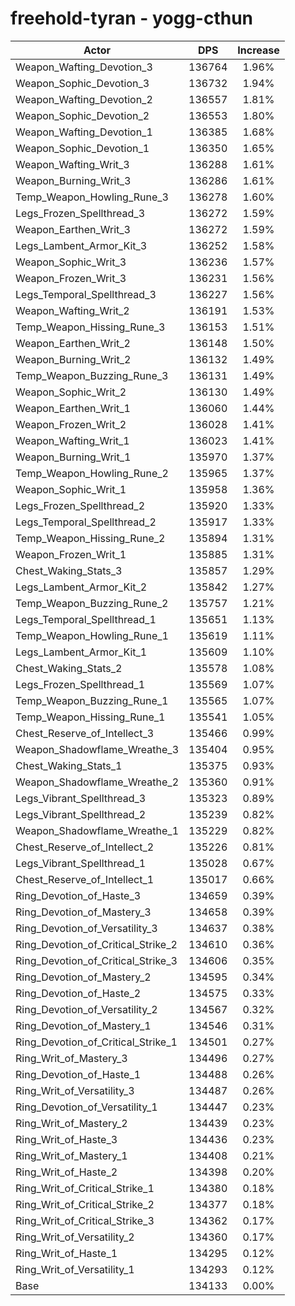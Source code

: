 # freehold-tyran - yogg-cthun
| Actor | DPS | Increase |
|---|:---:|:---:|
|Weapon_Wafting_Devotion_3|136764|1.96%|
|Weapon_Sophic_Devotion_3|136732|1.94%|
|Weapon_Wafting_Devotion_2|136557|1.81%|
|Weapon_Sophic_Devotion_2|136553|1.80%|
|Weapon_Wafting_Devotion_1|136385|1.68%|
|Weapon_Sophic_Devotion_1|136350|1.65%|
|Weapon_Wafting_Writ_3|136288|1.61%|
|Weapon_Burning_Writ_3|136286|1.61%|
|Temp_Weapon_Howling_Rune_3|136278|1.60%|
|Legs_Frozen_Spellthread_3|136272|1.59%|
|Weapon_Earthen_Writ_3|136272|1.59%|
|Legs_Lambent_Armor_Kit_3|136252|1.58%|
|Weapon_Sophic_Writ_3|136236|1.57%|
|Weapon_Frozen_Writ_3|136231|1.56%|
|Legs_Temporal_Spellthread_3|136227|1.56%|
|Weapon_Wafting_Writ_2|136191|1.53%|
|Temp_Weapon_Hissing_Rune_3|136153|1.51%|
|Weapon_Earthen_Writ_2|136148|1.50%|
|Weapon_Burning_Writ_2|136132|1.49%|
|Temp_Weapon_Buzzing_Rune_3|136131|1.49%|
|Weapon_Sophic_Writ_2|136130|1.49%|
|Weapon_Earthen_Writ_1|136060|1.44%|
|Weapon_Frozen_Writ_2|136028|1.41%|
|Weapon_Wafting_Writ_1|136023|1.41%|
|Weapon_Burning_Writ_1|135970|1.37%|
|Temp_Weapon_Howling_Rune_2|135965|1.37%|
|Weapon_Sophic_Writ_1|135958|1.36%|
|Legs_Frozen_Spellthread_2|135920|1.33%|
|Legs_Temporal_Spellthread_2|135917|1.33%|
|Temp_Weapon_Hissing_Rune_2|135894|1.31%|
|Weapon_Frozen_Writ_1|135885|1.31%|
|Chest_Waking_Stats_3|135857|1.29%|
|Legs_Lambent_Armor_Kit_2|135842|1.27%|
|Temp_Weapon_Buzzing_Rune_2|135757|1.21%|
|Legs_Temporal_Spellthread_1|135651|1.13%|
|Temp_Weapon_Howling_Rune_1|135619|1.11%|
|Legs_Lambent_Armor_Kit_1|135609|1.10%|
|Chest_Waking_Stats_2|135578|1.08%|
|Legs_Frozen_Spellthread_1|135569|1.07%|
|Temp_Weapon_Buzzing_Rune_1|135565|1.07%|
|Temp_Weapon_Hissing_Rune_1|135541|1.05%|
|Chest_Reserve_of_Intellect_3|135466|0.99%|
|Weapon_Shadowflame_Wreathe_3|135404|0.95%|
|Chest_Waking_Stats_1|135375|0.93%|
|Weapon_Shadowflame_Wreathe_2|135360|0.91%|
|Legs_Vibrant_Spellthread_3|135323|0.89%|
|Legs_Vibrant_Spellthread_2|135239|0.82%|
|Weapon_Shadowflame_Wreathe_1|135229|0.82%|
|Chest_Reserve_of_Intellect_2|135226|0.81%|
|Legs_Vibrant_Spellthread_1|135028|0.67%|
|Chest_Reserve_of_Intellect_1|135017|0.66%|
|Ring_Devotion_of_Haste_3|134659|0.39%|
|Ring_Devotion_of_Mastery_3|134658|0.39%|
|Ring_Devotion_of_Versatility_3|134637|0.38%|
|Ring_Devotion_of_Critical_Strike_2|134610|0.36%|
|Ring_Devotion_of_Critical_Strike_3|134606|0.35%|
|Ring_Devotion_of_Mastery_2|134595|0.34%|
|Ring_Devotion_of_Haste_2|134575|0.33%|
|Ring_Devotion_of_Versatility_2|134567|0.32%|
|Ring_Devotion_of_Mastery_1|134546|0.31%|
|Ring_Devotion_of_Critical_Strike_1|134501|0.27%|
|Ring_Writ_of_Mastery_3|134496|0.27%|
|Ring_Devotion_of_Haste_1|134488|0.26%|
|Ring_Writ_of_Versatility_3|134487|0.26%|
|Ring_Devotion_of_Versatility_1|134447|0.23%|
|Ring_Writ_of_Mastery_2|134439|0.23%|
|Ring_Writ_of_Haste_3|134436|0.23%|
|Ring_Writ_of_Mastery_1|134408|0.21%|
|Ring_Writ_of_Haste_2|134398|0.20%|
|Ring_Writ_of_Critical_Strike_1|134380|0.18%|
|Ring_Writ_of_Critical_Strike_2|134377|0.18%|
|Ring_Writ_of_Critical_Strike_3|134362|0.17%|
|Ring_Writ_of_Versatility_2|134360|0.17%|
|Ring_Writ_of_Haste_1|134295|0.12%|
|Ring_Writ_of_Versatility_1|134293|0.12%|
|Base|134133|0.00%|
